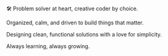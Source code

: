 <section class="about">
  <p>🛠️ Problem solver at heart, creative coder by choice.</p>
  <p>Organized, calm, and driven to build things that matter.</p>
  <p>Designing clean, functional solutions with a love for simplicity.</p>
  <p>Always learning, always growing.</p>
</section>


